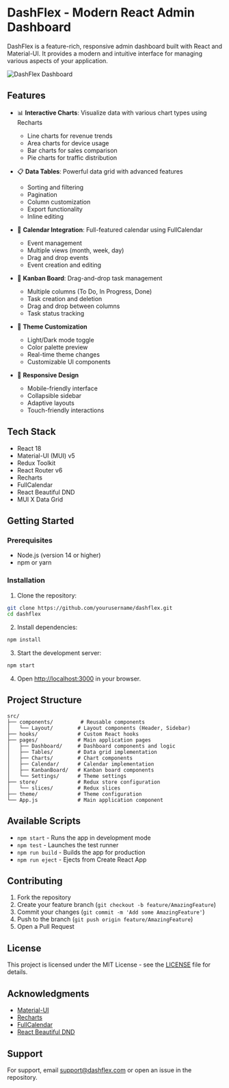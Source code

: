 # DashFlex - Modern React Admin Dashboard

DashFlex is a feature-rich, responsive admin dashboard built with React and Material-UI. It provides a modern and intuitive interface for managing various aspects of your application.

![DashFlex Dashboard](screenshot.png)

## Features

- 📊 **Interactive Charts**: Visualize data with various chart types using Recharts
  - Line charts for revenue trends
  - Area charts for device usage
  - Bar charts for sales comparison
  - Pie charts for traffic distribution

- 📋 **Data Tables**: Powerful data grid with advanced features
  - Sorting and filtering
  - Pagination
  - Column customization
  - Export functionality
  - Inline editing

- 📅 **Calendar Integration**: Full-featured calendar using FullCalendar
  - Event management
  - Multiple views (month, week, day)
  - Drag and drop events
  - Event creation and editing

- 📌 **Kanban Board**: Drag-and-drop task management
  - Multiple columns (To Do, In Progress, Done)
  - Task creation and deletion
  - Drag and drop between columns
  - Task status tracking

- 🎨 **Theme Customization**
  - Light/Dark mode toggle
  - Color palette preview
  - Real-time theme changes
  - Customizable UI components

- 📱 **Responsive Design**
  - Mobile-friendly interface
  - Collapsible sidebar
  - Adaptive layouts
  - Touch-friendly interactions

## Tech Stack

- React 18
- Material-UI (MUI) v5
- Redux Toolkit
- React Router v6
- Recharts
- FullCalendar
- React Beautiful DND
- MUI X Data Grid

## Getting Started

### Prerequisites

- Node.js (version 14 or higher)
- npm or yarn

### Installation

1. Clone the repository:
```bash
git clone https://github.com/yourusername/dashflex.git
cd dashflex
```

2. Install dependencies:
```bash
npm install
```

3. Start the development server:
```bash
npm start
```

4. Open [http://localhost:3000](http://localhost:3000) in your browser.

## Project Structure

```
src/
├── components/         # Reusable components
│   └── Layout/        # Layout components (Header, Sidebar)
├── hooks/             # Custom React hooks
├── pages/             # Main application pages
│   ├── Dashboard/     # Dashboard components and logic
│   ├── Tables/        # Data grid implementation
│   ├── Charts/        # Chart components
│   ├── Calendar/      # Calendar implementation
│   ├── KanbanBoard/   # Kanban board components
│   └── Settings/      # Theme settings
├── store/             # Redux store configuration
│   └── slices/        # Redux slices
├── theme/             # Theme configuration
└── App.js             # Main application component
```

## Available Scripts

- `npm start` - Runs the app in development mode
- `npm test` - Launches the test runner
- `npm run build` - Builds the app for production
- `npm run eject` - Ejects from Create React App

## Contributing

1. Fork the repository
2. Create your feature branch (`git checkout -b feature/AmazingFeature`)
3. Commit your changes (`git commit -m 'Add some AmazingFeature'`)
4. Push to the branch (`git push origin feature/AmazingFeature`)
5. Open a Pull Request

## License

This project is licensed under the MIT License - see the [LICENSE](LICENSE) file for details.

## Acknowledgments

- [Material-UI](https://mui.com/)
- [Recharts](https://recharts.org/)
- [FullCalendar](https://fullcalendar.io/)
- [React Beautiful DND](https://github.com/atlassian/react-beautiful-dnd)

## Support

For support, email support@dashflex.com or open an issue in the repository.
